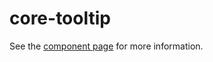 core-tooltip
============

See the [component page](https://www.polymer-project.org/0.5/docs/elements/core-tooltip.html) for more information.
